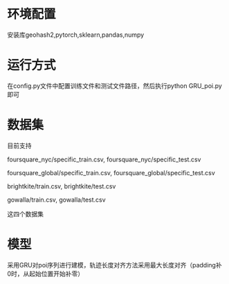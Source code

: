 # 环境配置
安装库geohash2,pytorch,sklearn,pandas,numpy

# 运行方式
在config.py文件中配置训练文件和测试文件路径，然后执行python GRU_poi.py即可

# 数据集
目前支持

foursquare_nyc/specific_train.csv, foursquare_nyc/specific_test.csv

foursquare_global/specific_train.csv, foursquare_global/specific_test.csv

brightkite/train.csv, brightkite/test.csv

gowalla/train.csv, gowalla/test.csv

这四个数据集

# 模型

采用GRU对poi序列进行建模，轨迹长度对齐方法采用最大长度对齐（padding补0时，从起始位置开始补零）